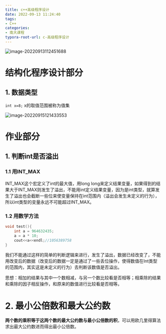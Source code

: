 ```yaml
---
title: c++高级程序设计
date: 2022-09-13 11:24:40
tags:
- C++
categories:
- 南大课程
typora-root-url: c-高级程序设计
---
```


![image-20220913112451688](image-20220913112451688.png)

# 结构化程序设计部分

## 1. 数据类型

`int x=8;` x的取值范围被称为值集

![image-20220915121433553](image-20220915121433553.png)

<!--more-->

# 作业部分

## 1. 判断int是否溢出

### 1.1 用INT_MAX

INT_MAX这个宏定义了int的最大值，用long long来定义结果变量，如果得到的结果大于INT_MAX则发生了溢出，不能用int定义结果变量，因为是int类型，就算发生了溢出也会截断一些位来使变量保持在int范围内（溢出会发生未定义的行为），所以int类型的变量永远不可能超过INT_MAX。

### 1.2 用数学方法

```c++
void test(){	
	int a = 964632435;
	a = a * 10;
	cout<<a<<endl;//1056389758
}
```

我们不能通过这样的简单的判断逻辑来进行，发生了溢出，数据已经改变了，不能用改变后的数据（改变后的数据一定是通过了一些丢位操作，使得数值在Int类型的范围内，其实这是未定义的行为）去判断该数值是否溢出。

思想：相加的结果与其中一个数相减，与另一个数比较看是否相等；相乘除的结果和乘除的因子相反操作，和原来的数值进行比较看是否相等。

# 2. 最小公倍数和最大公约数

**两个数的乘积等于这两个数的最大公约数与最小公倍数的积**，可以用欧几里得算法求出最大公约数进而得出最小公倍数。
